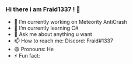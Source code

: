 ### Hi there i am Fraid1337 ! 👋



- 🔭 I’m currently working on Meteority AntiCrash
- 🌱 I’m currently learning C#
- 💬 Ask me about anything u want
- 📫 How to reach me: Discord: Fraid#1337
- 😄 Pronouns: He
- ⚡ Fun fact: 
